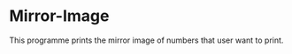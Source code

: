 Mirror-Image
============

This programme prints the mirror image of numbers that user want to print.
